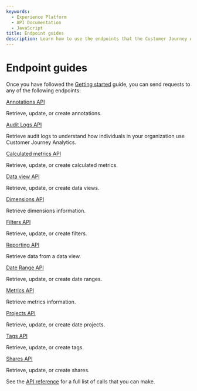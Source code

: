 ```yaml
---
keywords:
  - Experience Platform
  - API Documentation
  - JavaScript
title: Endpoint guides
description: Learn how to use the endpoints that the Customer Journey Analytics API offers.
---
```


# Endpoint guides

Once you have followed the [Getting started](../getting-started/index.md) guide, you can send requests to any of the following endpoints:

<DiscoverBlock slots="link, text"/> 

[Annotations API](annotations/index.md)

Retrieve, update, or create annotations.

<DiscoverBlock slots="link, text"/>

[Audit Logs API](auditlogs/index.md)

Retrieve audit logs to understand how individuals in your organization use Customer Journey Analytics.

<DiscoverBlock slots="link, text"/> 

[Calculated metrics API](calculatedmetrics/index.md)

Retrieve, update, or create calculated metrics.

<DiscoverBlock slots="link, text"/> 

[Data view API](dataviews/index.md)

Retrieve, update, or create data views.

<DiscoverBlock slots="link, text"/>

[Dimensions API](dimensions/index.md)

Retrieve dimensions information.

<DiscoverBlock slots="link, text"/>

[Filters API](filters/index.md)

Retrieve, update, or create filters.

<DiscoverBlock slots="link, text"/>

[Reporting API](reporting/index.md)

Retrieve data from a data view.

<DiscoverBlock slots="link, text"/>

[Date Range API](dateranges/index.md)

Retrieve, update, or create date ranges.

<DiscoverBlock slots="link, text"/>

[Metrics API](metrics/index.md)

Retrieve metrics information.

<DiscoverBlock slots="link, text"/>

[Projects API](projects/index.md)

Retrieve, update, or create date projects.

<DiscoverBlock slots="link, text"/>

[Tags API](componentmetadata/tags/index.md)

Retrieve, update, or create tags.

<DiscoverBlock slots="link, text"/>

[Shares API](componentmetadata/shares/index.md)

Retrieve, update, or create shares.

See the [API reference](../api.md) for a full list of calls that you can make.
